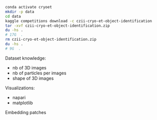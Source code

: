 ```bash
conda activate cryoet
mkdir -p data
cd data
kaggle competitions download -c czii-cryo-et-object-identification
tar -xvf czii-cryo-et-object-identification.zip
du -hs .
# 17G  .
rm czii-cryo-et-object-identification.zip
du -hs .
# 9G  .
```


Dataset knowledge:
- nb of 3D images
- nb of particles per images
- shape of 3D images

Visualizations:
- napari
- matplotlib

Embedding patches

